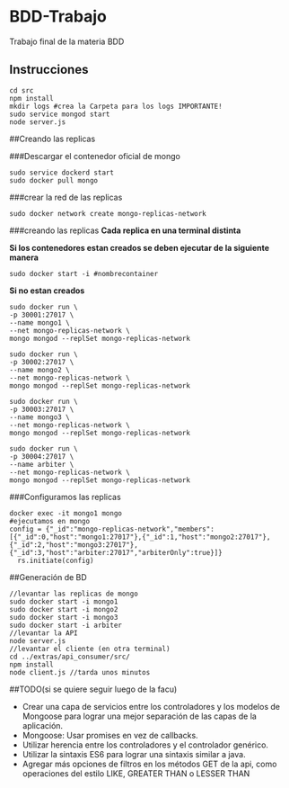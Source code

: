 # BDD-Trabajo
Trabajo final de la materia BDD

## Instrucciones 

```
cd src
npm install 
mkdir logs #crea la Carpeta para los logs IMPORTANTE!
sudo service mongod start
node server.js

```


##Creando las replicas


###Descargar el contenedor oficial de mongo
```
sudo service dockerd start
sudo docker pull mongo
```

###crear la red de las replicas
```
sudo docker network create mongo-replicas-network
```

###creando las replicas
**Cada replica en una terminal distinta**

**Si los contenedores estan creados se deben ejecutar de la siguiente manera**

`sudo docker start -i #nombrecontainer`

**Si no estan creados**
```
sudo docker run \
-p 30001:27017 \
--name mongo1 \
--net mongo-replicas-network \
mongo mongod --replSet mongo-replicas-network

sudo docker run \
-p 30002:27017 \
--name mongo2 \
--net mongo-replicas-network \
mongo mongod --replSet mongo-replicas-network

sudo docker run \
-p 30003:27017 \
--name mongo3 \
--net mongo-replicas-network \
mongo mongod --replSet mongo-replicas-network

sudo docker run \
-p 30004:27017 \
--name arbiter \
--net mongo-replicas-network \
mongo mongod --replSet mongo-replicas-network
```

###Configuramos las replicas
```
docker exec -it mongo1 mongo
#ejecutamos en mongo
config = {"_id":"mongo-replicas-network","members":[{"_id":0,"host":"mongo1:27017"},{"_id":1,"host":"mongo2:27017"},{"_id":2,"host":"mongo3:27017"},{"_id":3,"host":"arbiter:27017","arbiterOnly":true}]}
  rs.initiate(config)

```


##Generación de BD
```
//levantar las replicas de mongo
sudo docker start -i mongo1
sudo docker start -i mongo2
sudo docker start -i mongo3
sudo docker start -i arbiter
//levantar la API
node server.js
//levantar el cliente (en otra terminal)
cd ../extras/api_consumer/src/
npm install
node client.js //tarda unos minutos

```


##TODO(si se quiere seguir luego de la facu)
- Crear una capa de servicios entre los controladores y los modelos de Mongoose para lograr una mejor separación de las capas de la aplicación.
- Mongoose: Usar promises en vez de callbacks. 
- Utilizar herencia entre los controladores y el controlador genérico.
- Utilizar la sintaxis ES6 para lograr una sintaxis similar a java.
- Agregar más opciones de filtros en los métodos GET de la api, como operaciones del estilo LIKE, GREATER THAN o LESSER THAN
